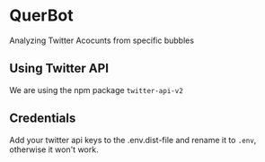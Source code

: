 # QuerBot

Analyzing Twitter Acocunts from specific bubbles

## Using Twitter API

We are using the npm package `twitter-api-v2`

## Credentials

Add your twitter api keys to the .env.dist-file and rename it to `.env`, otherwise it won't work.
